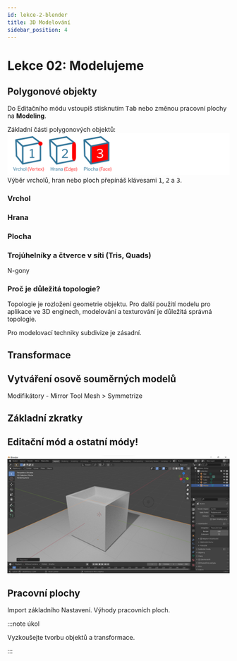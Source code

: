 ```yaml
---
id: lekce-2-blender
title: 3D Modelování
sidebar_position: 4
---
```


# Lekce 02: Modelujeme
## Polygonové objekty
Do Editačního módu vstoupíš stisknutím <kbd>Tab</kbd> nebo změnou pracovní plochy na **Modeling**.

Základní části polygonových objektů:
![image](../img/blender01-edit.svg)
Výběr vrcholů, hran nebo ploch přepínáš klávesami <kbd>1</kbd>, <kbd>2</kbd> a <kbd>3</kbd>.

### Vrchol

### Hrana

### Plocha


### Trojúhelníky a čtverce v síti (Tris, Quads)
N-gony
### Proč je důležitá topologie?
Topologie je rozložení geometrie objektu. Pro další použití modelu pro aplikace ve 3D enginech, modelování a texturování je důležitá správná topologie.

Pro modelovací techniky subdivize je zásadní.


## Transformace
## Vytváření osově souměrných modelů
Modifikátory - Mirror Tool
Mesh > Symmetrize

## Základní zkratky

## Editační mód a ostatní módy!

![image](./images/blender-screen.png)

## Pracovní plochy
Import základního Nastavení. Výhody pracovních ploch.



:::note úkol

Vyzkoušejte tvorbu objektů a transformace.

:::
